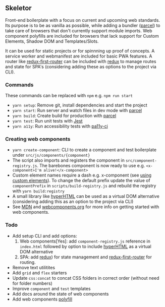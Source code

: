 ## Skeletor

Front-end boilerplate with a focus on current and upcoming web standards. Its purpose is to be as vanilla as possible, while adding a bundler ([parcel](https://parceljs.org/)) to take care of browsers that don't currently support module imports. Web component polyfills are included for browsers that lack support for Custom Elements, Shadow DOM and Templates/Slots.

It can be used for static projects or for spinnning up proof of concepts. A service worker and webmanifest are included for basic PWA features. A router like [redux-first-router](https://github.com/faceyspacey/redux-first-router) can be included with [redux](https://github.com/reduxjs/redux) to manage routes and state for SPA's (considering adding these as options to the project via CLI).

### Commands
These commands can be replaced with `npm` e.g. `npm run start`

+ `yarn setup`: Remove git, install dependencies and start the project
+ `yarn start`: Run server and watch files in dev mode with [parcel](https://parceljs.org/)
+ `yarn build`: Create build for production with [parcel](https://parceljs.org/)
+ `yarn test`: Run unit tests with [Jest](https://github.com/facebook/jest)
+ `yarn a11y`: Run accessibility tests with [pa11y-ci](https://github.com/pa11y/pa11y-ci)

### Creating web components
+ `yarn create-component`: CLI to create a component and test boilerplate under `src/js/components/{component}`
+ The script also imports and registers the component in `src/component-registry.js`. The barebones component is now ready to use e.g. `<x-component>I'm alive!</x-component>`
+ Custom element names require a dash e.g. x-component (see [using custom elements](https://developer.mozilla.org/en-US/docs/Web/Web_Components/Using_custom_elements)). To change the default prefix update the value of `componentPrefix` in `scripts/build-registry.js` and rebuild the registry with `yarn build:registry`
+ A small library like [hyperHTML](https://github.com/WebReflection/hyperhtml) can be used as a virtual DOM alternative (considering adding this as an option to the project via CLI)
+ See [MDN](https://developer.mozilla.org/en-US/docs/Web/Web_Components) and [webcomponents.org](https://www.webcomponents.org/introduction) for more info on getting started with web components.

### Todo
+ Add setup CLI and add options:
	1. Web components[Yes]: add `component-registry.js` reference in `index.html` followed by option to include [hyperHTML](https://github.com/WebReflection/hyperhtml) as a virtual DOM alternative
	2. SPA: add [redux](https://github.com/reduxjs/redux)) for state management and [redux-first-router](https://github.com/faceyspacey/redux-first-router) for routing.
+ Remove text utilitites
+ Add `grid` and `flex` starters
+ Update `css:concat` to concat CSS folders in correct order (without need for folder numbers)
+ Improve `component` and `test` templates
+ Add docs around the state of web components
+ Add web components [polyfill](https://www.webcomponents.org/polyfills)
